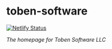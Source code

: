 # toben-software

[![Netlify Status](https://api.netlify.com/api/v1/badges/230a8a63-d8bd-4186-b18a-0afb882be632/deploy-status)](https://app.netlify.com/sites/frosty-lichterman-51081a/deploys)

_The homepage for Toben Software LLC_
